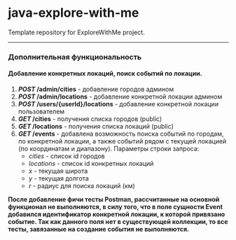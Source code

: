 # java-explore-with-me

Template repository for ExploreWithMe project.
___

### Дополнительная функциональность

#### Добавление конкретных локаций, поиск событий по локации.

1. ***POST* /admin/cities** - добавление городов админом
2. ***POST* /admin/locations** - добавление конкретной локации админом
3. ***POST* /users/{userId}/locations** - добавление конкретной локации пользователем
4. ***GET* /cities** - получения списка городов (public)
5. ***GET* /locations** - получения списка локаций (public)
6. ***GET* /events** - добавлена возможность поиска событий по городам, по конкретной локации, а также событий рядом с
   текущей
   локацией (по координатам и диапазону). Параметры строки запроса:
   * *cities* - список id городов
   * *locations* - список id конкретных локаций
   * *x* - текущая широта
   * *y* - текущая долгота
   * *r* - радиус для поиска локаций (км)

**После добавление фичи тесты Postman, рассчитанные на основной функционал не выполняются, в силу того, что в поле
сущности Event добавился идентификатор конкретной локации, к которой привязано событие. Так как данного поля нет в
существующей коллекции, то все тесты, завязанные на создание события не выполняются.**
